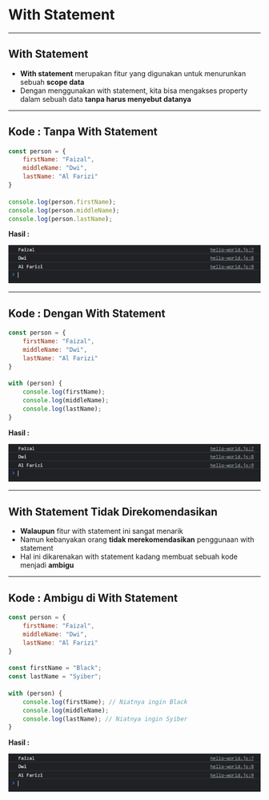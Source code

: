 # With Statement

---

## With Statement

- **With statement** merupakan fitur yang digunakan untuk menurunkan sebuah **scope data**
- Dengan menggunakan with statement, kita bisa mengakses property dalam sebuah data **tanpa harus menyebut datanya**

---

## Kode : Tanpa With Statement

```js
const person = {
    firstName: "Faizal",
    middleName: "Dwi",
    lastName: "Al Farizi"
}

console.log(person.firstName);
console.log(person.middleName);
console.log(person.lastName);
```

**Hasil :**

![1](../assets/img/35/1.PNG)

---

## Kode : Dengan With Statement

```js
const person = {
    firstName: "Faizal",
    middleName: "Dwi",
    lastName: "Al Farizi"
}

with (person) {
    console.log(firstName);
    console.log(middleName);
    console.log(lastName);
}
```

**Hasil :**

![1](../assets/img/35/1.PNG)

---

## With Statement Tidak Direkomendasikan

- **Walaupun** fitur with statement ini sangat menarik
- Namun kebanyakan orang **tidak merekomendasikan** penggunaan with statement
- Hal ini dikarenakan with statement kadang membuat sebuah kode menjadi **ambigu**

---

## Kode : Ambigu di With Statement

```js
const person = {
    firstName: "Faizal",
    middleName: "Dwi",
    lastName: "Al Farizi"
}

const firstName = "Black";
const lastName = "Syiber";

with (person) {
    console.log(firstName); // Niatnya ingin Black
    console.log(middleName);
    console.log(lastName); // Niatnya ingin Syiber
}
```

**Hasil :**

![1](../assets/img/35/1.PNG)